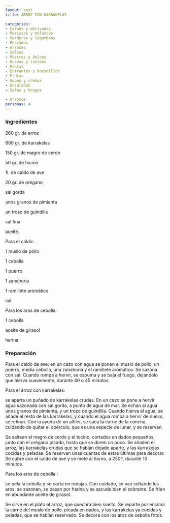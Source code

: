 ```yaml
---
layout: post
title: ARROZ CON KARRAKELAS

categories:
- Carnes y derivados
- Mariscos y moluscos
- Verduras y legumbres
- Pescados
- Arroces
- Salsas
- Postres y dulces
- Huevos y lacteos
- Pastas
- Entrantes y bocadillos
- Frutas
- Sopas y cremas
- Ensaladas
- Setas y hongos

- Arroces
personas: 4 
---
```


<h3>Ingredientes</h3>
260 gr. de arroz

600 gr. de karrakelas

150 gr. de magro de cerdo

50 gr. de tocino

1l. de caldo de ave

20 gr. de orégano

sal gorda

unos granos de pimienta

un trozo de guindilla

sal fina

aceite.

Para el caldo:

1 muslo de pollo

1 cebolla

1 puerro

1 zanahoria

1 ramillete aromático

sal.

Para los aros de cebolla:

1 cebolla

aceite de girasol

harina.

<h3>Preparación</h3>
Para el caldo de ave: en un cazo con agua se ponen el muslo de pollo, un puerro, media cebolla, una zanahoria y el ramillete aromático. Se sazona con sal. Cuando rompa a hervir, se espuma y se baja el fuego, dejándolo que hierva suavemente, durante 40 o 45 minutos.

Para el arroz con karrakelas:

se aparta un puñado de karrakelas crudas. En un cazo se pone a hervir agua sazonada con sal gorda, a punto de agua de mar. Se echan al agua unos granos de pimienta, y un trozo de guindilla. Cuando hierva el agua, se añade el resto de las karrakelas, y cuando el agua rompa a hervir de nuevo, se retiran. Con la ayuda de un alfiler, se saca la carne de la concha, cuidando de quitar el opérculo, que es una especie de lunar, y se reservan.

Se saltean el magro de cerdo y el tocino, cortados en dados pequeños, junto con el orégano picado, hasta que se doren un poco. Se añaden el arroz, las karrakelas crudas que se habían dejado aparte, y las karrakelas cocidas y peladas. Se reservan unas cuantas de estas últimas para decorar. Se cubre con el caldo de ave y se mete al horno, a 250&ordm;, durante 10 minutos.

Para los aros de cebolla :

se pela la cebolla y se corta en rodajas. Con cuidado, se van soltando los aros, se sazonan, se pasan por harina y se sacude bien el sobrante. Se fríen en abundante aceite de girasol.

Se sirve en el plato el arroz, que quedará bien suelto. Se reparte por encima la carne del muslo de pollo, picada en dados, y las karrakelas ya cocidas y peladas, que se habían reservado. Se decora con los aros de cebolla fritos.

